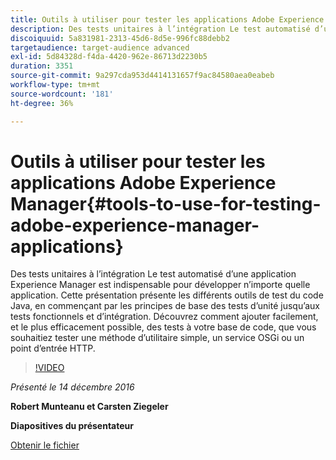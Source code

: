 ```yaml
---
title: Outils à utiliser pour tester les applications Adobe Experience Manager
description: Des tests unitaires à l’intégration Le test automatisé d’une application Experience Manager est indispensable pour développer n’importe quelle application. Cette présentation présente les différents outils de test du code Java, en commençant par les principes de base des tests d’unité jusqu’aux tests fonctionnels et d’intégration. Découvrez comment ajouter facilement, et le plus efficacement possible, des tests à votre base de code, que vous souhaitiez tester une méthode d’utilitaire simple, un service OSGi ou un point d’entrée HTTP.
discoiquuid: 5a831981-2313-45d6-8d5e-996fc88debb2
targetaudience: target-audience advanced
exl-id: 5d84328d-f4da-4420-962e-86713d2230b5
duration: 3351
source-git-commit: 9a297cda953d4414131657f9ac84580aea0eabeb
workflow-type: tm+mt
source-wordcount: '181'
ht-degree: 36%

---
```


# Outils à utiliser pour tester les applications Adobe Experience Manager{#tools-to-use-for-testing-adobe-experience-manager-applications}

Des tests unitaires à l’intégration Le test automatisé d’une application Experience Manager est indispensable pour développer n’importe quelle application. Cette présentation présente les différents outils de test du code Java, en commençant par les principes de base des tests d’unité jusqu’aux tests fonctionnels et d’intégration. Découvrez comment ajouter facilement, et le plus efficacement possible, des tests à votre base de code, que vous souhaitiez tester une méthode d’utilitaire simple, un service OSGi ou un point d’entrée HTTP.

>[!VIDEO](https://video.tv.adobe.com/v/19302/?quality=9)

*Présenté le 14 décembre 2016*

**Robert Munteanu et Carsten Ziegeler**

**Diapositives du présentateur**

[Obtenir le fichier](assets/aem-gems-tools-for-testing-12-14-16.pdf)
<!--
[Get back to the Overview](https://helpx.adobe.com/experience-manager/kt/eseminars/gems/aem-index.html)
-->
